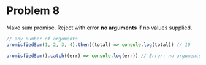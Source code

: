 # Problem 8

Make sum promise. Reject with error __no arguments__ if no values supplied.

```js
// any number of arguments
promisfiedSum(1, 2, 3, 4).then((total) => console.log(total)) // 10

promisfiedSum().catch((err) => console.log(err)) // Error: no arguments
```